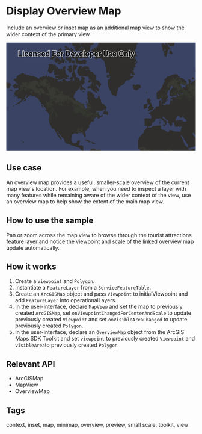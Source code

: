 # Display Overview Map
Include an overview or inset map as an additional map view 
to show the wider context of the primary view.

![Image of display overview map](display-overview-map.png)

## Use case

An overview map provides a useful, smaller-scale overview of the current map view's location. 
For example, when you need to inspect a layer with many features while remaining aware of the 
wider context of the view, use an overview map to help show the extent of the main map view.

## How to use the sample

Pan or zoom across the map view to browse through the tourist attractions feature layer and 
notice the viewpoint and scale of the linked overview map update automatically.

## How it works

1. Create a `Viewpoint` and `Polygon`.
2. Instantiate a `FeatureLayer` from a `ServiceFeatureTable`.
3. Create an `ArcGISMap` object and pass `Viewpoint` to initialViewpoint
and add `FeatureLayer` into operationalLayers.
4. In the user-interface, declare `MapView` and set the map to previously created `ArcGISMap`,
set `onViewpointChangedForCenterAndScale` to update previously created `Viewpoint` and 
set `onVisibleAreaChanged` to update previously created `Polygon`.
5. In the user-interface, declare an `OverviewMap` object from the ArcGIS Maps SDK Toolkit
and set `viewpoint` to previously created `Viewpoint` and `visibleArea`to previously 
created `Polygon`

## Relevant API

* ArcGISMap
* MapView
* OverviewMap

## Tags

context, inset, map, minimap, overview, preview, small scale, toolkit, view